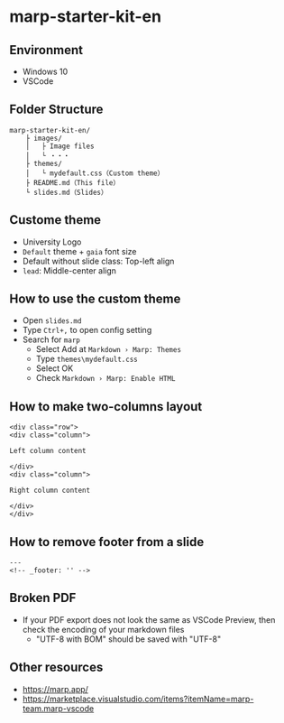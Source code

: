 # marp-starter-kit-en

## Environment

- Windows 10
- VSCode

## Folder Structure

```
marp-starter-kit-en/
    ├ images/
    │   ├ Image files
    │   └ ・・・    
    ├ themes/
    │   └ mydefault.css（Custom theme）
    ├ README.md（This file）
    └ slides.md（Slides）
```

## Custome theme

- University Logo
- `Default` theme + `gaia` font size
- Default without slide class: Top-left align
- `lead`: Middle-center align

## How to use the custom theme

- Open `slides.md`
- Type `Ctrl+,` to open config setting
- Search for `marp`
    - Select Add at `Markdown › Marp: Themes`
    - Type `themes\mydefault.css`
    - Select OK
    - Check `Markdown › Marp: Enable HTML`

## How to make two-columns layout

```
<div class="row">
<div class="column">

Left column content

</div>
<div class="column">

Right column content

</div>
</div>
```

## How to remove footer from a slide

```
---
<!-- _footer: '' -->
```

## Broken PDF

- If your PDF export does not look the same as VSCode Preview, then check the encoding of your markdown files
    - "UTF-8 with BOM" should be saved with "UTF-8"

## Other resources

- https://marp.app/
- https://marketplace.visualstudio.com/items?itemName=marp-team.marp-vscode
